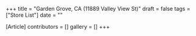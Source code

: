 +++
title = "Garden Grove, CA (11889 Valley View St)"
draft = false
tags = ["Store List"]
date = ""

[Article]
contributors = []
gallery = []
+++